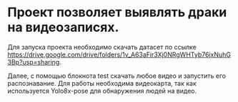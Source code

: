 # Проект позволяет выявлять драки на видеозаписях.

Для запуска проекта необходимо скачать датасет по ссылке https://drive.google.com/drive/folders/1v_A63aFir3Xj0NRgWHTyb76jxNuhG3Bp?usp=sharing.

Далее, с помощью блокнота test скачать любое видео и запустить его распознавание. Для работы необходима видеокарта, так как используется Yolo8x-pose для обнаружения людей на видео. 
